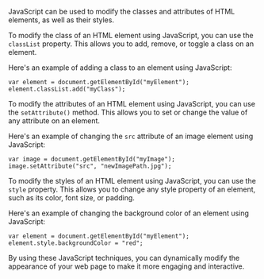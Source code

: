JavaScript can be used to modify the classes and attributes of HTML elements, as well as their styles.

To modify the class of an HTML element using JavaScript, you can use the `classList` property. This allows you to add, remove, or toggle a class on an element.

Here's an example of adding a class to an element using JavaScript:

```
var element = document.getElementById("myElement");
element.classList.add("myClass");
```

To modify the attributes of an HTML element using JavaScript, you can use the `setAttribute()` method. This allows you to set or change the value of any attribute on an element.

Here's an example of changing the `src` attribute of an image element using JavaScript:

```
var image = document.getElementById("myImage");
image.setAttribute("src", "newImagePath.jpg");
```

To modify the styles of an HTML element using JavaScript, you can use the `style` property. This allows you to change any style property of an element, such as its color, font size, or padding.

Here's an example of changing the background color of an element using JavaScript:

```
var element = document.getElementById("myElement");
element.style.backgroundColor = "red";
```

By using these JavaScript techniques, you can dynamically modify the appearance of your web page to make it more engaging and interactive.

